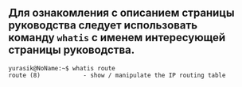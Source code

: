 Для ознакомления с описанием страницы руководства следует использовать команду `whatis` с именем интересующей страницы руководства.
--
```run-bash
yurasik@NoName:~$ whatis route
route (8)            - show / manipulate the IP routing table
```
